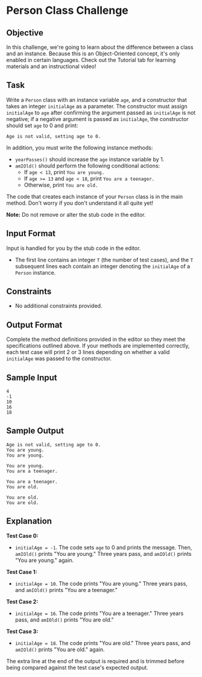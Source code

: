 # Person Class Challenge

## Objective

In this challenge, we're going to learn about the difference between a class and an instance. Because this is an Object-Oriented concept, it's only enabled in certain languages. Check out the Tutorial tab for learning materials and an instructional video!

## Task

Write a `Person` class with an instance variable `age`, and a constructor that takes an integer `initialAge` as a parameter. The constructor must assign `initialAge` to `age` after confirming the argument passed as `initialAge` is not negative; if a negative argument is passed as `initialAge`, the constructor should set `age` to 0 and print:

```
Age is not valid, setting age to 0.
```

In addition, you must write the following instance methods:

- `yearPasses()` should increase the `age` instance variable by 1.
- `amIOld()` should perform the following conditional actions:
  - If `age < 13`, print `You are young.`
  - If `age >= 13` and `age < 18`, print `You are a teenager.`
  - Otherwise, print `You are old.`

The code that creates each instance of your `Person` class is in the main method. Don't worry if you don't understand it all quite yet!

**Note:** Do not remove or alter the stub code in the editor.

## Input Format

Input is handled for you by the stub code in the editor.

- The first line contains an integer `T` (the number of test cases), and the `T` subsequent lines each contain an integer denoting the `initialAge` of a `Person` instance.

## Constraints

- No additional constraints provided.

## Output Format

Complete the method definitions provided in the editor so they meet the specifications outlined above. If your methods are implemented correctly, each test case will print 2 or 3 lines depending on whether a valid `initialAge` was passed to the constructor.

## Sample Input

```
4
-1
10
16
18
```

## Sample Output

```
Age is not valid, setting age to 0.
You are young.
You are young.

You are young.
You are a teenager.

You are a teenager.
You are old.

You are old.
You are old.
```

## Explanation

**Test Case 0:**

- `initialAge = -1`. The code sets `age` to 0 and prints the message. Then, `amIOld()` prints "You are young." Three years pass, and `amIOld()` prints "You are young." again.

**Test Case 1:**

- `initialAge = 10`. The code prints "You are young." Three years pass, and `amIOld()` prints "You are a teenager."

**Test Case 2:**

- `initialAge = 16`. The code prints "You are a teenager." Three years pass, and `amIOld()` prints "You are old."

**Test Case 3:**

- `initialAge = 18`. The code prints "You are old." Three years pass, and `amIOld()` prints "You are old." again.

The extra line at the end of the output is required and is trimmed before being compared against the test case's expected output.
